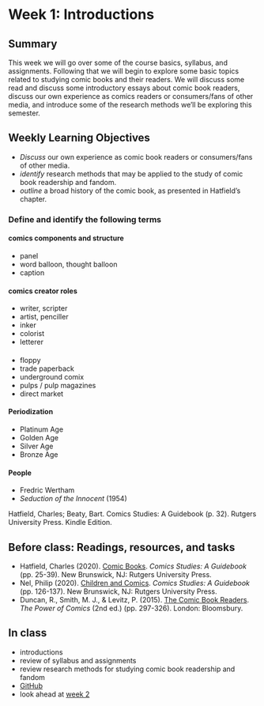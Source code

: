 # Week 1: Introductions

## Summary
This week we will go over some of the course basics, syllabus, and assignments. Following that we will begin to explore some basic topics related to studying comic books and their readers. We will discuss some read and discuss some introductory essays about comic book readers, discuss our own experience as comics readers or consumers/fans of other media, and introduce some of the research methods we’ll be exploring this semester.

## Weekly Learning Objectives

- _Discuss_ our own experience as comic book readers or consumers/fans of other media.
- _identify_ research methods that may be applied to the study of comic book readership and fandom.
- _outline_ a broad history of the comic book, as presented in Hatfield’s chapter.

### Define and identify the following terms
#### comics components and structure
- panel
- word balloon, thought balloon
- caption

#### comics creator roles
- writer, scripter
- artist, penciller
- inker
- colorist
- letterer

####
- floppy
- trade paperback
- underground comix
- pulps / pulp magazines
- direct market

#### Periodization
- Platinum Age
- Golden Age
- Silver Age
- Bronze Age

#### People
- Fredric Wertham
- _Seduction of the Innocent_ (1954)

Hatfield, Charles; Beaty, Bart. Comics Studies: A Guidebook (p. 32). Rutgers University Press. Kindle Edition. 
 
## Before class: Readings, resources, and tasks <!-- 57 pp. -->

- Hatfield, Charles (2020). [Comic Books](https://iu.instructure.com/files/169194273/download?download_frd=1). _Comics Studies: A Guidebook_ (pp. 25-39). New Brunswick, NJ: Rutgers University Press.
- Nel, Philip (2020). [Children and Comics](https://iu.instructure.com/files/169194274/download?download_frd=1). _Comics Studies: A Guidebook_ (pp. 126-137). New Brunswick, NJ: Rutgers University Press.
- Duncan, R., Smith, M. J., &amp; Levitz, P. (2015). [The Comic Book Readers](https://iu.instructure.com/files/169194280/download?download_frd=1). _The Power of Comics_ (2nd ed.) (pp. 297-326). London: Bloomsbury.	
 
## In class
- introductions
- review of syllabus and assignments
- review research methods for studying comic book readership and fandom
- [GitHub](https://github.com)
- look ahead at [week 2](week02.md)
